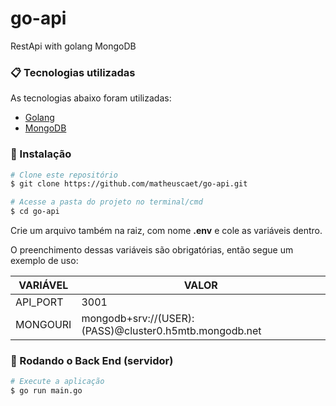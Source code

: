 # go-api

RestApi with golang MongoDB

### 📋 Tecnologias utilizadas

As tecnologias abaixo foram utilizadas:

- [Golang](https://www.golang.org)
- [MongoDB](https://www.mongodb.com/try/download/community)

### 🔧 Instalação

```bash
# Clone este repositório
$ git clone https://github.com/matheuscaet/go-api.git

# Acesse a pasta do projeto no terminal/cmd
$ cd go-api

```

Crie um arquivo também na raiz, com nome **.env** e cole as variáveis dentro.

O preenchimento dessas variáveis são obrigatórias, então segue um exemplo de uso:

| VARIÁVEL  | VALOR                                                  |
| --------- | ------------------------------------------------------ |
| API_PORT  | 3001                                                   |
| MONGOURI  | mongodb+srv://(USER):(PASS)@cluster0.h5mtb.mongodb.net |

### 🎲 Rodando o Back End (servidor)

```bash
# Execute a aplicação
$ go run main.go

```
